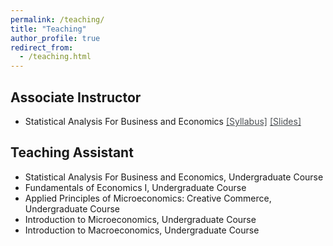 ```yaml
---
permalink: /teaching/
title: "Teaching"
author_profile: true
redirect_from:
  - /teaching.html
---
```


## Associate Instructor
* Statistical Analysis For Business and Economics <a href="/files/E370/E370_Syllabus_Fall2022.pdf" style="text-decoration: none; color: #4a4e52;" onclick="window.location.href='/files/E370/E370_Syllabus_Fall2022.pdf';return false;">
  <span style="text-decoration: underline; display: inline-block; color: #4a4e52;"
    onmouseover="this.style.color='#69b0c5';"
    onmouseout="this.style.color='#4a4e52';">
    [Syllabus]
  </span>
</a> <a href="/files/E370/Slides.zip" style="text-decoration: none; color: #4a4e52;" onclick="window.location.href='/files/E370/Slides.zip';return false;">
  <span style="text-decoration: underline; display: inline-block; color: #4a4e52;"
    onmouseover="this.style.color='#69b0c5';"
    onmouseout="this.style.color='#4a4e52';">
    [Slides]
  </span>
</a>


## Teaching Assistant
* Statistical Analysis For Business and Economics, Undergraduate Course
* Fundamentals of Economics I, Undergraduate Course
* Applied Principles of Microeconomics: Creative Commerce, Undergraduate Course
* Introduction to Microeconomics, Undergraduate Course
* Introduction to Macroeconomics, Undergraduate Course
